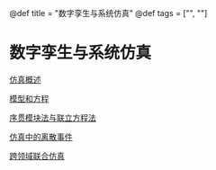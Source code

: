 @def title = "数字孪生与系统仿真"
@def tags = ["", ""]

# 数字孪生与系统仿真

[仿真概述](simulation-intro)

[模型和方程](models-and-equations)

[序贯模块法与联立方程法](methods-4-simulation-solve)

[仿真中的离散事件](discrete-events)

[跨领域联合仿真](co-simulation)